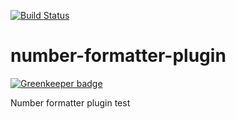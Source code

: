 [![Build Status](https://travis-ci.org/acharkizakaria/number-formatter-plugin.svg?branch=master)](https://travis-ci.org/acharkizakaria/number-formatter-plugin)

# number-formatter-plugin

[![Greenkeeper badge](https://badges.greenkeeper.io/acharkizakaria/number-formatter-plugin.svg)](https://greenkeeper.io/)

Number formatter plugin test